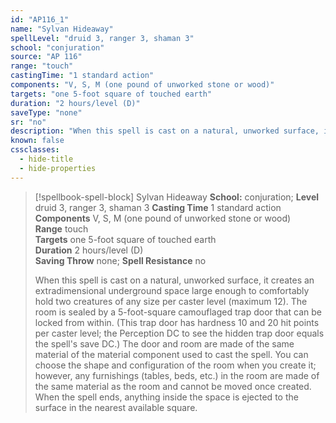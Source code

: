 ```yaml
---
id: "AP116_1"
name: "Sylvan Hideaway"
spellLevel: "druid 3, ranger 3, shaman 3"
school: "conjuration"
source: "AP 116"
range: "touch"
castingTime: "1 standard action"
components: "V, S, M (one pound of unworked stone or wood)"
targets: "one 5-foot square of touched earth"
duration: "2 hours/level (D)"
saveType: "none"
sr: "no"
description: "When this spell is cast on a natural, unworked surface, it creates an extradimensional underground space large enough to comfortably hold two creatures of any size per caster level (maximum 12). The room is sealed by a 5-foot-square camouflaged trap door that can be locked from within. (This trap door has hardness 10 and 20 hit points per caster level; the Perception DC to see the hidden trap door equals the spell's save DC.) The door and room are made of the same material of the material component used to cast the spell. You can choose the shape and configuration of the room when you create it; however, any furnishings (tables, beds, etc.) in the room are made of the same material as the room and cannot be moved once created. When the spell ends, anything inside the space is ejected to the surface in the nearest available square."
known: false
cssclasses:
  - hide-title
  - hide-properties
---
```


> [!spellbook-spell-block] Sylvan Hideaway
> **School:** conjuration; **Level** druid 3, ranger 3, shaman 3
> **Casting Time** 1 standard action  
> **Components** V, S, M (one pound of unworked stone or wood)  
> **Range** touch  
> **Targets** one 5-foot square of touched earth  
> **Duration** 2 hours/level (D)  
> **Saving Throw** none; **Spell Resistance** no
> 
> When this spell is cast on a natural, unworked surface, it creates an extradimensional underground space large enough to comfortably hold two creatures of any size per caster level (maximum 12). The room is sealed by a 5-foot-square camouflaged trap door that can be locked from within. (This trap door has hardness 10 and 20 hit points per caster level; the Perception DC to see the hidden trap door equals the spell's save DC.) The door and room are made of the same material of the material component used to cast the spell. You can choose the shape and configuration of the room when you create it; however, any furnishings (tables, beds, etc.) in the room are made of the same material as the room and cannot be moved once created. When the spell ends, anything inside the space is ejected to the surface in the nearest available square.